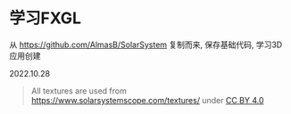 

# 学习FXGL  

从 https://github.com/AlmasB/SolarSystem 复制而来, 保存基础代码, 学习3D 应用创建  

2022.10.28  

> All textures are used from https://www.solarsystemscope.com/textures/ under [CC BY 4.0](https://creativecommons.org/licenses/by/4.0/)  

